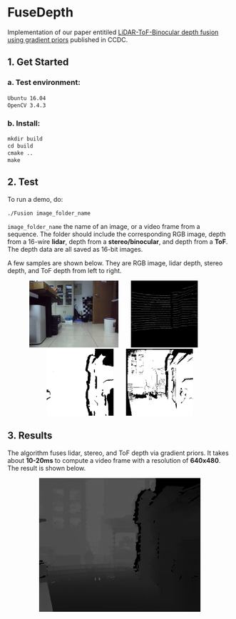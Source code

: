 # FuseDepth
Implementation of our paper entitiled [LiDAR-ToF-Binocular depth fusion using gradient priors](https://ieeexplore.ieee.org/abstract/document/9163815) published in CCDC.
## 1. Get Started
### a. Test environment:
```shell script
Ubuntu 16.04
OpenCV 3.4.3
```
### b. Install:
```shell script
mkdir build
cd build
cmake ..
make
```
## 2. Test
To run a demo, do:
```shell script
./Fusion image_folder_name
```
`image_folder_name` the name of an image, or a video frame from a sequence. The folder should include the corresponding RGB image, depth from a 16-wire **lidar**, depth from a **stereo/binocular**, and depth from a **ToF**. The depth data are all saved as 16-bit images. 

A few samples are shown below. They are RGB image, lidar depth, stereo depth, and ToF depth from left to right.
<div align=center>
  <img src="input/rgb.png"  witdth="150" height="150">&emsp;&emsp;<img src="input/lidar.png"  width="150" height="150">&emsp;&emsp;<img src="input/stereo.png"  width="150" height="150">&emsp;&emsp;<img src="input/tof.png"  width="150" height="150">
</div>

## 3. Results
The algorithm fuses lidar, stereo, and ToF depth via gradient priors. It takes about **10-20ms** to compute a video frame with a resolution of **640x480**. 
The result is shown below.
<div align=center>
  <img src="output/output.png"  witdth="300" height="300">
</div>
